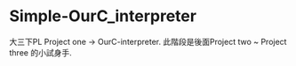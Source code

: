 # Simple-OurC_interpreter

大三下PL Project one -> OurC-interpreter. 
此階段是後面Project two ~ Project three 的小試身手. 
